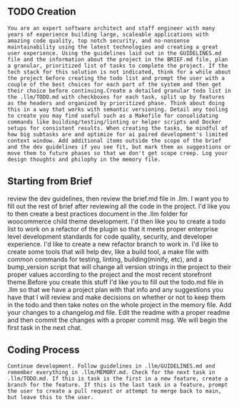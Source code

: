 ## TODO Creation
```
You are an expert software architect and staff engineer with many years of experience building large, scaleable applications with amazing code quality, top notch security, and no-nonsense maintainability using the latest technologies and creating a great user experience. Using the guidelines laid out in the GUIDELINES.md file and the information about the project in the BRIEF.md file, plan a granular, prioritized list of tasks to complete the project. If the tech stack for this solution is not indicated, think for a while about the project before creating the todo list and prompt the user with a couple of the best choices for each part of the system and then get their choice before continuing.Create a detailed granular todo list in the .llm/TODO.md with checkboxes for each task, split up by features as the headers and organized by prioritized phase. Think about doing this in a way that works with semantic versioning. Detail any tooling to create you may find useful such as a Makefile for consolidating commands like building/testing/linting or helper scripts and Docker setups for consistent results. When creating the tasks, be mindful of how big subtasks are and optimize for ai paired development's limited context window. Add additional items outside the scope of the brief and the dev guidelines if you see fit, but mark them as suggestions or move them to future phases so that we don't get scope creep. Log your design thoughts and philophy in the memory file.
```

## Starting from Brief
review the dev guidelines, then review the brief.md file in .llm. I want you to fill out the rest of brief after reviewing all the code in the project. I'd like you to then create a best practices document in the .llm folder for woocommerce child theme development. I'd then like you to create a todo list to work on a refactor of the plugin so that it meets proper enterprise level development standards for code quality, security, and developer experience. I'd like to create a new refactor branch to work in. I'd like to create some tools that will help dev, like a build tool, a make file with common commands for testing, linting, building(minify, etc), and a bump_version script that will change all version strings in the project to their proper values according to the project and the most recent storefront theme.Before you create this stuff I'd like you to fill out the todo.md file in .llm so that we have a project plan with that info and any suggestions you have that I will review and make decisions on whether or not to keep them in the todo and then take notes on the whole project in the memory file. Add your changes to a changelog.md file. Edit the readme with a proper readme and then commit the changes with a proper commit msg. We will begin the first task in the next chat.

## Coding Process
```
Continue development. Follow guidelines in .llm/GUIDELINES.md and remember everything in .llm/MEMORY.md. Check for the next task in .llm/TODO.md. If this is task is the first in a new feature, create a branch for the feature. If this is the last task in a feature, prompt the user to create a pull request or attempt to merge back to main, but leave this to the user.
```


